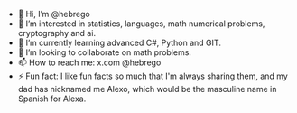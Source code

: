 - 👋 Hi, I’m @hebrego
- 👀 I’m interested in statistics, languages, math numerical problems, cryptography and ai.
- 🌱 I’m currently learning advanced C#, Python and GIT.
- 💞️ I’m looking to collaborate on math problems.
- 📫 How to reach me: x.com @hebrego
- ⚡ Fun fact: I like fun facts so much that I'm always sharing them, and my dad has nicknamed me Alexo, which would be the masculine name in Spanish for Alexa.

<!---
hebrego/hebrego is a ✨ special ✨ repository because its `README.md` (this file) appears on your GitHub profile.
You can click the Preview link to take a look at your changes.
--->
